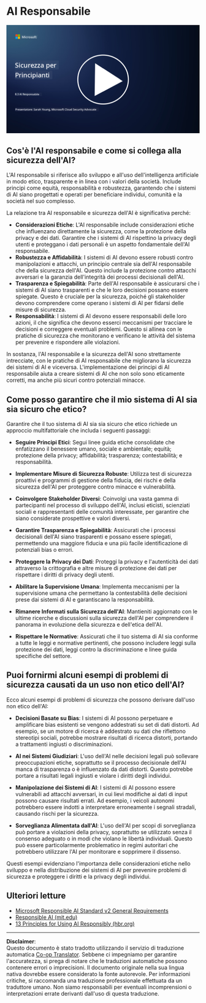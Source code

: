 <!--
CO_OP_TRANSLATOR_METADATA:
{
  "original_hash": "5e9775ee91bde7d44577891d5f11c4c5",
  "translation_date": "2025-09-03T20:48:46+00:00",
  "source_file": "8.3 Responsible AI.md",
  "language_code": "it"
}
-->
# AI Responsabile

[![Guarda il video](../../translated_images/8-3_placeholder.9a5623e020ef9751bfd82c06e3014edc976e2b2dc6ac5836571e63873a3c28b4.it.png)](https://learn-video.azurefd.net/vod/player?id=b7517901-8f81-4475-b586-385a361c51e8)

## Cos'è l'AI responsabile e come si collega alla sicurezza dell'AI?

L'AI responsabile si riferisce allo sviluppo e all'uso dell'intelligenza artificiale in modo etico, trasparente e in linea con i valori della società. Include principi come equità, responsabilità e robustezza, garantendo che i sistemi di AI siano progettati e operati per beneficiare individui, comunità e la società nel suo complesso.

La relazione tra AI responsabile e sicurezza dell'AI è significativa perché:

-   **Considerazioni Etiche**: L'AI responsabile include considerazioni etiche che influenzano direttamente la sicurezza, come la protezione della privacy e dei dati. Garantire che i sistemi di AI rispettino la privacy degli utenti e proteggano i dati personali è un aspetto fondamentale dell'AI responsabile.
-   **Robustezza e Affidabilità**: I sistemi di AI devono essere robusti contro manipolazioni e attacchi, un principio centrale sia dell'AI responsabile che della sicurezza dell'AI. Questo include la protezione contro attacchi avversari e la garanzia dell'integrità dei processi decisionali dell'AI.
-   **Trasparenza e Spiegabilità**: Parte dell'AI responsabile è assicurarsi che i sistemi di AI siano trasparenti e che le loro decisioni possano essere spiegate. Questo è cruciale per la sicurezza, poiché gli stakeholder devono comprendere come operano i sistemi di AI per fidarsi delle misure di sicurezza.
-   **Responsabilità**: I sistemi di AI devono essere responsabili delle loro azioni, il che significa che devono esserci meccanismi per tracciare le decisioni e correggere eventuali problemi. Questo si allinea con le pratiche di sicurezza che monitorano e verificano le attività del sistema per prevenire e rispondere alle violazioni.

In sostanza, l'AI responsabile e la sicurezza dell'AI sono strettamente intrecciate, con le pratiche di AI responsabile che migliorano la sicurezza dei sistemi di AI e viceversa. L'implementazione dei principi di AI responsabile aiuta a creare sistemi di AI che non solo sono eticamente corretti, ma anche più sicuri contro potenziali minacce.

## Come posso garantire che il mio sistema di AI sia sia sicuro che etico?

Garantire che il tuo sistema di AI sia sia sicuro che etico richiede un approccio multifattoriale che includa i seguenti passaggi:

- **Seguire Principi Etici**: Segui linee guida etiche consolidate che enfatizzano il benessere umano, sociale e ambientale; equità; protezione della privacy; affidabilità; trasparenza; contestabilità; e responsabilità.

- **Implementare Misure di Sicurezza Robuste**: Utilizza test di sicurezza proattivi e programmi di gestione della fiducia, dei rischi e della sicurezza dell'AI per proteggere contro minacce e vulnerabilità.

- **Coinvolgere Stakeholder Diversi**: Coinvolgi una vasta gamma di partecipanti nel processo di sviluppo dell'AI, inclusi eticisti, scienziati sociali e rappresentanti delle comunità interessate, per garantire che siano considerate prospettive e valori diversi.

- **Garantire Trasparenza e Spiegabilità**: Assicurati che i processi decisionali dell'AI siano trasparenti e possano essere spiegati, permettendo una maggiore fiducia e una più facile identificazione di potenziali bias o errori.

- **Proteggere la Privacy dei Dati**: Proteggi la privacy e l'autenticità dei dati attraverso la crittografia e altre misure di protezione dei dati per rispettare i diritti di privacy degli utenti.

- **Abilitare la Supervisione Umana**: Implementa meccanismi per la supervisione umana che permettano la contestabilità delle decisioni prese dai sistemi di AI e garantiscano la responsabilità.

- **Rimanere Informati sulla Sicurezza dell'AI**: Mantieniti aggiornato con le ultime ricerche e discussioni sulla sicurezza dell'AI per comprendere il panorama in evoluzione della sicurezza e dell'etica dell'AI.

- **Rispettare le Normative**: Assicurati che il tuo sistema di AI sia conforme a tutte le leggi e normative pertinenti, che possono includere leggi sulla protezione dei dati, leggi contro la discriminazione e linee guida specifiche del settore.

## Puoi fornirmi alcuni esempi di problemi di sicurezza causati da un uso non etico dell'AI?

Ecco alcuni esempi di problemi di sicurezza che possono derivare dall'uso non etico dell'AI:

- **Decisioni Basate su Bias**: I sistemi di AI possono perpetuare e amplificare bias esistenti se vengono addestrati su set di dati distorti. Ad esempio, se un motore di ricerca è addestrato su dati che riflettono stereotipi sociali, potrebbe mostrare risultati di ricerca distorti, portando a trattamenti ingiusti o discriminazioni.

- **AI nei Sistemi Giudiziari**: L'uso dell'AI nelle decisioni legali può sollevare preoccupazioni etiche, soprattutto se il processo decisionale dell'AI manca di trasparenza o è influenzato da dati distorti. Questo potrebbe portare a risultati legali ingiusti e violare i diritti degli individui.

- **Manipolazione dei Sistemi di AI**: I sistemi di AI possono essere vulnerabili ad attacchi avversari, in cui lievi modifiche ai dati di input possono causare risultati errati. Ad esempio, i veicoli autonomi potrebbero essere indotti a interpretare erroneamente i segnali stradali, causando rischi per la sicurezza.

- **Sorveglianza Alimentata dall'AI**: L'uso dell'AI per scopi di sorveglianza può portare a violazioni della privacy, soprattutto se utilizzato senza il consenso adeguato o in modi che violano le libertà individuali. Questo può essere particolarmente problematico in regimi autoritari che potrebbero utilizzare l'AI per monitorare e sopprimere il dissenso.

Questi esempi evidenziano l'importanza delle considerazioni etiche nello sviluppo e nella distribuzione dei sistemi di AI per prevenire problemi di sicurezza e proteggere i diritti e la privacy degli individui.

## Ulteriori letture

 - [Microsoft Responsible AI Standard v2 General Requirements](https://query.prod.cms.rt.microsoft.com/cms/api/am/binary/RE5cmFl?culture=en-us&country=us&WT.mc_id=academic-96948-sayoung)
 - [Responsible AI (mit.edu)](https://sloanreview.mit.edu/big-ideas/responsible-ai/)
 - [13 Principles for Using AI Responsibly (hbr.org)](https://hbr.org/2023/06/13-principles-for-using-ai-responsibly)

---

**Disclaimer**:  
Questo documento è stato tradotto utilizzando il servizio di traduzione automatica [Co-op Translator](https://github.com/Azure/co-op-translator). Sebbene ci impegniamo per garantire l'accuratezza, si prega di notare che le traduzioni automatiche possono contenere errori o imprecisioni. Il documento originale nella sua lingua nativa dovrebbe essere considerato la fonte autorevole. Per informazioni critiche, si raccomanda una traduzione professionale effettuata da un traduttore umano. Non siamo responsabili per eventuali incomprensioni o interpretazioni errate derivanti dall'uso di questa traduzione.